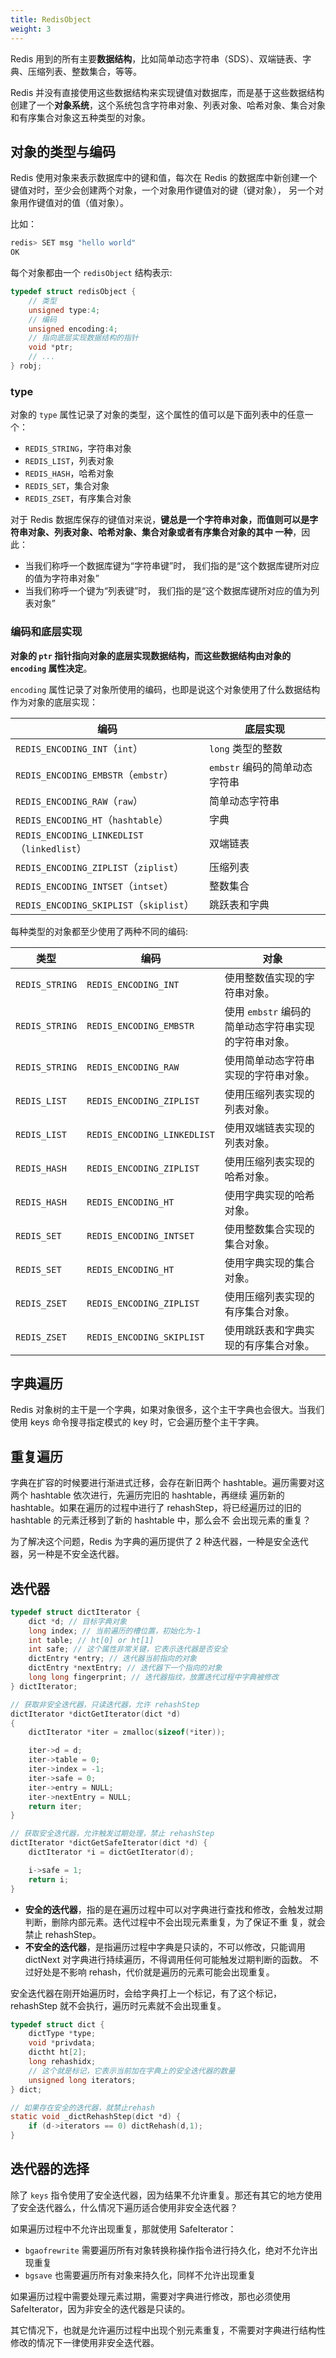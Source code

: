 ```yaml
---
title: RedisObject
weight: 3
---
```


Redis 用到的所有主要**数据结构**，比如简单动态字符串（SDS）、双端链表、字典、压缩列表、整数集合，等等。

Redis 并没有直接使用这些数据结构来实现键值对数据库，而是基于这些数据结构创建了一个**对象系统**，这个系统包含字符串对象、列表对象、哈希对象、集合对象和有序集合对象这五种类型的对象。

## 对象的类型与编码

Redis 使用对象来表示数据库中的键和值，每次在 Redis 的数据库中新创建一个键值对时，至少会创建两个对象，一个对象用作键值对的键（键对象），
另一个对象用作键值对的值（值对象）。

比如：

```sh
redis> SET msg "hello world"
OK
```

每个对象都由一个 `redisObject` 结构表示:

```c
typedef struct redisObject {
    // 类型
    unsigned type:4;
    // 编码
    unsigned encoding:4;
    // 指向底层实现数据结构的指针
    void *ptr;
    // ...
} robj;
```

### type

对象的 `type` 属性记录了对象的类型，这个属性的值可以是下面列表中的任意一个：

- `REDIS_STRING`，字符串对象
- `REDIS_LIST`，列表对象
- `REDIS_HASH`，哈希对象
- `REDIS_SET`，集合对象
- `REDIS_ZSET`，有序集合对象

对于 Redis 数据库保存的键值对来说，**键总是一个字符串对象，而值则可以是字符串对象、列表对象、哈希对象、集合对象或者有序集合对象的其中
一种**，因此：

- 当我们称呼一个数据库键为“字符串键”时， 我们指的是“这个数据库键所对应的值为字符串对象”
- 当我们称呼一个键为“列表键”时， 我们指的是“这个数据库键所对应的值为列表对象”

### 编码和底层实现

**对象的 `ptr` 指针指向对象的底层实现数据结构，而这些数据结构由对象的 `encoding` 属性决定**。

`encoding` 属性记录了对象所使用的编码，也即是说这个对象使用了什么数据结构作为对象的底层实现：

| 编码 | 底层实现 |
| --- | --- |
| `REDIS_ENCODING_INT`（`int`） | `long` 类型的整数 |
| `REDIS_ENCODING_EMBSTR`（`embstr`） | `embstr` 编码的简单动态字符串 |
| `REDIS_ENCODING_RAW`（`raw`） | 简单动态字符串 |
| `REDIS_ENCODING_HT`（`hashtable`） | 字典 |
| `REDIS_ENCODING_LINKEDLIST`（`linkedlist`） | 双端链表 |
| `REDIS_ENCODING_ZIPLIST`（`ziplist`） | 压缩列表 |
| `REDIS_ENCODING_INTSET`（`intset`） | 整数集合 |
| `REDIS_ENCODING_SKIPLIST`（`skiplist`） | 跳跃表和字典 |

每种类型的对象都至少使用了两种不同的编码:

| 类型 | 编码 | 对象 |
| --- | --- | --- |
| `REDIS_STRING` | `REDIS_ENCODING_INT` | 使用整数值实现的字符串对象。 |
| `REDIS_STRING` | `REDIS_ENCODING_EMBSTR` | 使用 `embstr` 编码的简单动态字符串实现的字符串对象。 |
| `REDIS_STRING` | `REDIS_ENCODING_RAW` | 使用简单动态字符串实现的字符串对象。 |
| `REDIS_LIST` | `REDIS_ENCODING_ZIPLIST` | 使用压缩列表实现的列表对象。 |
| `REDIS_LIST` | `REDIS_ENCODING_LINKEDLIST` | 使用双端链表实现的列表对象。 |
| `REDIS_HASH` | `REDIS_ENCODING_ZIPLIST` | 使用压缩列表实现的哈希对象。 |
| `REDIS_HASH` | `REDIS_ENCODING_HT` | 使用字典实现的哈希对象。 |
| `REDIS_SET` | `REDIS_ENCODING_INTSET` | 使用整数集合实现的集合对象。 |
| `REDIS_SET` | `REDIS_ENCODING_HT`  | 使用字典实现的集合对象。 |
| `REDIS_ZSET` | `REDIS_ENCODING_ZIPLIST` | 使用压缩列表实现的有序集合对象。 |
| `REDIS_ZSET` | `REDIS_ENCODING_SKIPLIST` | 使用跳跃表和字典实现的有序集合对象。 |

## 字典遍历

Redis 对象树的主干是一个字典，如果对象很多，这个主干字典也会很大。当我们使用 keys 命令搜寻指定模式的 key 时，它会遍历整个主干字典。

## 重复遍历

字典在扩容的时候要进行渐进式迁移，会存在新旧两个 hashtable。遍历需要对这两个 hashtable 依次进行，先遍历完旧的 hashtable，再继续
遍历新的 hashtable。如果在遍历的过程中进行了 rehashStep，将已经遍历过的旧的 hashtable 的元素迁移到了新的 hashtable 中，那么会不
会出现元素的重复？

为了解决这个问题，Redis 为字典的遍历提供了 2 种迭代器，一种是安全迭代器，另一种是不安全迭代器。

## 迭代器

```c
typedef struct dictIterator {
    dict *d; // 目标字典对象
    long index; // 当前遍历的槽位置，初始化为-1
    int table; // ht[0] or ht[1]
    int safe; // 这个属性非常关键，它表示迭代器是否安全
    dictEntry *entry; // 迭代器当前指向的对象
    dictEntry *nextEntry; // 迭代器下一个指向的对象
    long long fingerprint; // 迭代器指纹，放置迭代过程中字典被修改
} dictIterator;

// 获取非安全迭代器，只读迭代器，允许 rehashStep
dictIterator *dictGetIterator(dict *d)
{
    dictIterator *iter = zmalloc(sizeof(*iter));

    iter->d = d;
    iter->table = 0;
    iter->index = -1;
    iter->safe = 0;
    iter->entry = NULL;
    iter->nextEntry = NULL;
    return iter;
}

// 获取安全迭代器，允许触发过期处理，禁止 rehashStep
dictIterator *dictGetSafeIterator(dict *d) {
    dictIterator *i = dictGetIterator(d);

    i->safe = 1;
    return i;
}
```

- **安全的迭代器**，指的是在遍历过程中可以对字典进行查找和修改，会触发过期判断，删除内部元素。迭代过程中不会出现元素重复，为了保证不重
复，就会禁止 rehashStep。
- **不安全的迭代器**，是指遍历过程中字典是只读的，不可以修改，只能调用 dictNext 对字典进行持续遍历，不得调用任何可能触发过期判断的函数。
不过好处是不影响 rehash，代价就是遍历的元素可能会出现重复。

安全迭代器在刚开始遍历时，会给字典打上一个标记，有了这个标记，rehashStep 就不会执行，遍历时元素就不会出现重复。

```c
typedef struct dict {
    dictType *type;
    void *privdata;
    dictht ht[2];
    long rehashidx;
    // 这个就是标记，它表示当前加在字典上的安全迭代器的数量
    unsigned long iterators;
} dict;

// 如果存在安全的迭代器，就禁止rehash
static void _dictRehashStep(dict *d) {
    if (d->iterators == 0) dictRehash(d,1);
}
```

## 迭代器的选择

除了 `keys` 指令使用了安全迭代器，因为结果不允许重复。那还有其它的地方使用了安全迭代器么，什么情况下遍历适合使用非安全迭代器？

如果遍历过程中不允许出现重复，那就使用 SafeIterator：

- `bgaofrewrite` 需要遍历所有对象转换称操作指令进行持久化，绝对不允许出现重复
- `bgsave` 也需要遍历所有对象来持久化，同样不允许出现重复

如果遍历过程中需要处理元素过期，需要对字典进行修改，那也必须使用 SafeIterator，因为非安全的迭代器是只读的。

其它情况下，也就是允许遍历过程中出现个别元素重复，不需要对字典进行结构性修改的情况下一律使用非安全迭代器。

